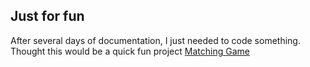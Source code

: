 ## Just for fun

After several days of documentation, I just needed to code something.  Thought this would be a quick fun project  [Matching Game](https://kerryb3d.github.io/MatchGame/)
